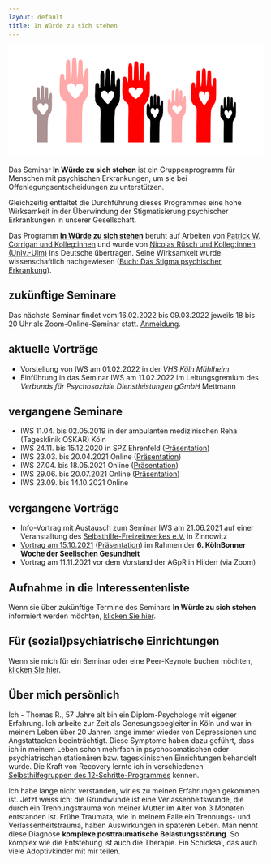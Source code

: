 ```yaml
---
layout: default
title: In Würde zu sich stehen
---
```


![logo](/assets/images/logo-iws.png)

Das Seminar __In Würde zu sich stehen__ ist ein Gruppenprogramm für Menschen mit psychischen Erkrankungen, um sie bei Offenlegungsentscheidungen zu unterstützen.

Gleichzeitig entfaltet die Durchführung dieses Programmes eine hohe Wirksamkeit in der Überwindung
der Stigmatisierung psychischer Erkrankungen in unserer Gesellschaft.

Das Programm [__In Würde zu sich stehen__](https://www.uni-ulm.de/med/iws/) beruht auf Arbeiten von [Patrick W. Corrigan und Kolleg:innen](https://www.amazon.de/Coming-Proud-Stigma-Mental-Illness/dp/0578158566) und wurde von 
[Nicolas Rüsch  und Kolleg:innen (Univ.-Ulm)](https://www.uniklinik-ulm.de/psychiatrie-und-psychotherapie-ii/unser-team/nicolas-ruesch.html)
ins Deutsche übertragen. Seine Wirksamkeit wurde wissenschaftlich
nachgewiesen ([Buch: Das Stigma psychischer Erkrankung](https://www.amazon.de/Das-Stigma-psychischer-Erkrankung-Diskriminierung/dp/3437235206/)).

## zukünftige Seminare

Das nächste Seminar findet vom 16.02.2022 bis 09.03.2022 jeweils 18 bis 20 Uhr als Zoom-Online-Seminar statt. [Anmeldung](mailto:info@inwuerde.de?subject=AnmeldungIWS_1_22).

## aktuelle Vorträge

- Vorstellung von IWS am 01.02.2022 in der *VHS Köln Mühlheim*
- Einführung in das Seminar IWS am 11.02.2022 im Leitungsgremium des *Verbunds für Psychosoziale Dienstleistungen gGmbH* Mettmann

## vergangene Seminare

- IWS 11.04. bis 02.05.2019 in der ambulanten medizinischen Reha (Tagesklinik OSKAR) Köln
- IWS 24.11. bis 15.12.2020 in SPZ Ehrenfeld ([Präsentation](/assets/files/FolienIWS_SPZ20.pdf))
- IWS 23.03. bis 20.04.2021 Online ([Präsentation](/assets/files/FolienIWS_online.pdf))
- IWS 27.04. bis 18.05.2021 Online ([Präsentation](/assets/files/FolienIWS_online.pdf))
- IWS 29.06. bis 20.07.2021 Online ([Präsentation](/assets/files/FolienIWS_online.pdf))
- IWS 23.09. bis 14.10.2021 Online

## vergangene Vorträge

- Info-Vortrag mit Austausch zum Seminar IWS am 21.06.2021 auf einer Veranstaltung des [Selbsthilfe-Freizeitwerkes e.V.](https://www.selbsthilfe-freizeitwerk.de/) in Zinnowitz
- [Vortrag am 15.10.2021](https://seelische-gesundheit-koeln-bonn.de/events/in-wuerde-zu-sich-stehen-ein-programm-zum-training-der-offenlegungsentscheidung-bei-psychischer-erkrankung/
) ([Präsentation](https://www.canva.com/design/DAEsgzerZP8/aPkJLde6e_k2J2wDI8d-zg/view)) im Rahmen der __6. KölnBonner Woche der Seelischen Gesundheit__
- Vortrag am 11.11.2021 vor dem Vorstand der AGpR in Hilden (via Zoom)

## Aufnahme in die Interessentenliste

Wenn sie über zukünftige Termine des Seminars __In Würde zu sich stehen__ informiert werden möchten, [klicken Sie hier](mailto:info@inwuerde.de?subject=InteressentInIWS).

## Für (sozial)psychiatrische Einrichtungen

Wenn sie mich für ein Seminar oder eine Peer-Keynote buchen möchten, [klicken Sie hier](mailto:info@inwuerde.de?subject=AnfrageIWS).

## Über mich persönlich

Ich - Thomas R., 57 Jahre alt bin ein Diplom-Psychologe mit eigener Erfahrung. Ich arbeite zur Zeit als Genesungsbegleiter in Köln und war in meinem Leben über 20 Jahren lange immer wieder von Depressionen und Angstattacken beeinträchtigt. Diese Symptome haben dazu geführt, dass ich in meinem Leben schon mehrfach in psychosomatischen oder psychiatrischen stationären bzw. tagesklinischen Einrichtungen behandelt wurde. Die Kraft von Recovery lernte ich in verschiedenen [Selbsthilfegruppen des 12-Schritte-Programmes](https://www.a-freizeiten.de/gruppen.html) kennen.

Ich habe lange nicht verstanden, wir es zu meinen Erfahrungen gekommen ist. Jetzt weiss ich: die Grundwunde ist eine Verlassenheitswunde, die durch ein Trennungstrauma von meiner Mutter im Alter von 3 Monaten entstanden ist. Frühe Traumata, wie in meinem Falle ein Trennungs- und Verlassenheitstrauma, haben Auswirkungen in späteren Leben. Man nennt diese Diagnose __komplexe posttraumatische Belastungsstörung__. So komplex wie die Entstehung ist auch die Therapie. Ein Schicksal, das auch viele Adoptivkinder mit mir teilen. 
